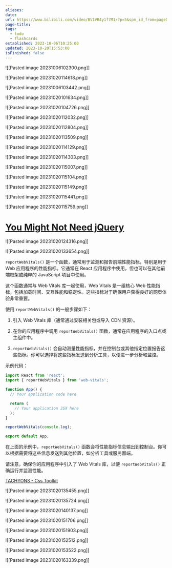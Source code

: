 ```yaml
---
aliases: 
date: 
url: https://www.bilibili.com/video/BV1VR4y1f7M1/?p=5&spm_id_from=pageDriver&vd_source=7038f96b6bb3b14743531b102b109c43
page-title: 
tags:
  - todo
  - flashcards
established: 2023-10-06T10:25:00
updated: 2023-10-20T15:53:00
isFinished: false
---
```




![[Pasted image 20231006102300.png]]

![[Pasted image 20231020114618.png]]

![[Pasted image 20231006103442.png]]

![[Pasted image 20231020101634.png]]

![[Pasted image 20231020104726.png]]

![[Pasted image 20231020112032.png]]

![[Pasted image 20231020112804.png]]

![[Pasted image 20231020113509.png]]

![[Pasted image 20231020114129.png]]

![[Pasted image 20231020114303.png]]

![[Pasted image 20231020115007.png]]

![[Pasted image 20231020115104.png]]

![[Pasted image 20231020115149.png]]

![[Pasted image 20231020115441.png]]

![[Pasted image 20231020115759.png]]


# [You Might Not Need jQuery](https://youmightnotneedjquery.com/)

![[Pasted image 20231020124316.png]]

![[Pasted image 20231020133654.png]]

`reportWebVitals()` 是一个函数，通常用于监测和报告前端性能指标，特别是用于 Web 应用程序的性能指标。它通常在 React 应用程序中使用，但也可以在其他前端框架或纯粹的 JavaScript 项目中使用。

这个函数通常与 Web Vitals 库一起使用，Web Vitals 是一组核心 Web 性能指标，包括加载时间、交互性能和稳定性。这些指标对于确保用户获得良好的网页体验非常重要。

使用 `reportWebVitals()` 的一般步骤如下：

1. 引入 Web Vitals 库（通常通过安装相关包或导入 CDN 资源）。

2. 在你的应用程序中调用 `reportWebVitals()` 函数，通常在应用程序的入口点或主组件中。

3. `reportWebVitals()` 会自动测量性能指标，并在控制台或其他指定位置报告这些指标。你可以选择将这些指标发送到分析工具，以便进一步分析和监控。






示例代码：

```javascript
import React from 'react';
import { reportWebVitals } from 'web-vitals';

function App() {
  // Your application code here

  return (
    // Your application JSX here
  );
}

reportWebVitals(console.log);

export default App;
```

在上面的示例中，`reportWebVitals()` 函数会将性能指标信息输出到控制台。你可以根据需要将这些信息发送到其他位置，如分析工具或服务器端。

请注意，确保你的应用程序中引入了 Web Vitals 库，以便 `reportWebVitals()` 正确运行并监测性能。

[TACHYONS - Css Toolkit](http://tachyons.io/#style)

![[Pasted image 20231020135455.png]]

![[Pasted image 20231020135724.png]]

![[Pasted image 20231020140137.png]]


![[Pasted image 20231020151706.png]]

![[Pasted image 20231020151903.png]]

![[Pasted image 20231020152512.png]]

![[Pasted image 20231020153522.png]]

![[Pasted image 20231020163339.png]]


